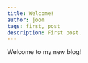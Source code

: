 ```yaml
---
title: Welcome!
author: joom
tags: first, post
description: First post.
---
```


Welcome to my new blog!
